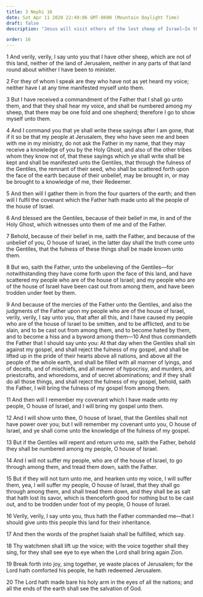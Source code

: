 ```yaml
---
title: 3 Nephi 16
date: Sat Apr 11 2020 22:49:06 GMT-0600 (Mountain Daylight Time)
draft: false
description: "Jesus will visit others of the lost sheep of Israel—In the latter days the gospel will go to the Gentiles and then to the house of Israel—The Lord’s people will see eye to eye when He brings again Zion. About A.D. 34."

order: 16
---
```

    
1 And verily, verily, I say unto you that I have other sheep, which are not of this land, neither of the land of Jerusalem, neither in any parts of that land round about whither I have been to minister.

2 For they of whom I speak are they who have not as yet heard my voice; neither have I at any time manifested myself unto them.

3 But I have received a commandment of the Father that I shall go unto them, and that they shall hear my voice, and shall be numbered among my sheep, that there may be one fold and one shepherd; therefore I go to show myself unto them.

4 And I command you that ye shall write these sayings after I am gone, that if it so be that my people at Jerusalem, they who have seen me and been with me in my ministry, do not ask the Father in my name, that they may receive a knowledge of you by the Holy Ghost, and also of the other tribes whom they know not of, that these sayings which ye shall write shall be kept and shall be manifested unto the Gentiles, that through the fulness of the Gentiles, the remnant of their seed, who shall be scattered forth upon the face of the earth because of their unbelief, may be brought in, or may be brought to a knowledge of me, their Redeemer.

5 And then will I gather them in from the four quarters of the earth; and then will I fulfil the covenant which the Father hath made unto all the people of the house of Israel.

6 And blessed are the Gentiles, because of their belief in me, in and of the Holy Ghost, which witnesses unto them of me and of the Father.

7 Behold, because of their belief in me, saith the Father, and because of the unbelief of you, O house of Israel, in the latter day shall the truth come unto the Gentiles, that the fulness of these things shall be made known unto them.

8 But wo, saith the Father, unto the unbelieving of the Gentiles—for notwithstanding they have come forth upon the face of this land, and have scattered my people who are of the house of Israel; and my people who are of the house of Israel have been cast out from among them, and have been trodden under feet by them.

9 And because of the mercies of the Father unto the Gentiles, and also the judgments of the Father upon my people who are of the house of Israel, verily, verily, I say unto you, that after all this, and I have caused my people who are of the house of Israel to be smitten, and to be afflicted, and to be slain, and to be cast out from among them, and to become hated by them, and to become a hiss and a byword among them—10 And thus commandeth the Father that I should say unto you: At that day when the Gentiles shall sin against my gospel, and shall reject the fulness of my gospel, and shall be lifted up in the pride of their hearts above all nations, and above all the people of the whole earth, and shall be filled with all manner of lyings, and of deceits, and of mischiefs, and all manner of hypocrisy, and murders, and priestcrafts, and whoredoms, and of secret abominations; and if they shall do all those things, and shall reject the fulness of my gospel, behold, saith the Father, I will bring the fulness of my gospel from among them.

11 And then will I remember my covenant which I have made unto my people, O house of Israel, and I will bring my gospel unto them.

12 And I will show unto thee, O house of Israel, that the Gentiles shall not have power over you; but I will remember my covenant unto you, O house of Israel, and ye shall come unto the knowledge of the fulness of my gospel.

13 But if the Gentiles will repent and return unto me, saith the Father, behold they shall be numbered among my people, O house of Israel.

14 And I will not suffer my people, who are of the house of Israel, to go through among them, and tread them down, saith the Father.

15 But if they will not turn unto me, and hearken unto my voice, I will suffer them, yea, I will suffer my people, O house of Israel, that they shall go through among them, and shall tread them down, and they shall be as salt that hath lost its savor, which is thenceforth good for nothing but to be cast out, and to be trodden under foot of my people, O house of Israel.

16 Verily, verily, I say unto you, thus hath the Father commanded me—that I should give unto this people this land for their inheritance.

17 And then the words of the prophet Isaiah shall be fulfilled, which say.

18 Thy watchmen shall lift up the voice; with the voice together shall they sing, for they shall see eye to eye when the Lord shall bring again Zion.

19 Break forth into joy, sing together, ye waste places of Jerusalem; for the Lord hath comforted his people, he hath redeemed Jerusalem.

20 The Lord hath made bare his holy arm in the eyes of all the nations; and all the ends of the earth shall see the salvation of God.
